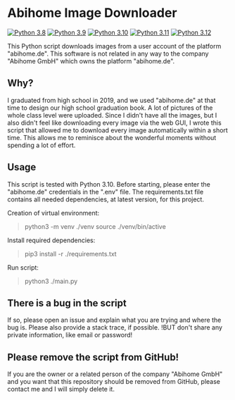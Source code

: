 # Abihome Image Downloader

[![Python 3.8](https://img.shields.io/badge/python-3.8-blue.svg)](https://www.python.org/downloads/release/python-380/)
[![Python 3.9](https://img.shields.io/badge/python-3.9-blue.svg)](https://www.python.org/downloads/release/python-390/)
[![Python 3.10](https://img.shields.io/badge/python-3.10-blue.svg)](https://www.python.org/downloads/release/python-3100/)
[![Python 3.11](https://img.shields.io/badge/python-3.11-blue.svg)](https://www.python.org/downloads/release/python-3110/)
[![Python 3.12](https://img.shields.io/badge/python-3.12-blue.svg)](https://www.python.org/downloads/release/python-3120/)


This Python script downloads images from a user account of the platform "abihome.de". This software is not related in
any way to the company "Abihome GmbH" which owns the platform "abihome.de".

## Why?

I graduated from high school in 2019, and we used "abihome.de" at that time to design our high school graduation book. A
lot of pictures of the whole class level were uploaded. Since I didn't have all the images, but I also didn't feel like
downloading every image via the web GUI, I wrote this script that allowed me to download every image automatically
within a short time. This allows me to reminisce about the wonderful moments without spending a lot of effort.

## Usage

This script is tested with Python 3.10. Before starting, please enter the "abihome.de" credentials in the ".env" file.
The requirements.txt file contains all needed dependencies, at latest version, for this project.

Creation of virtual environment:

> python3 -m venv ./venv
> source ./venv/bin/active

Install required dependencies:

> pip3 install -r ./requirements.txt

Run script:

> python3 ./main.py


## There is a bug in the script

If so, please open an issue and explain what you are trying and where the bug is. Please also provide a stack trace, if
possible. !BUT don't share any private information, like email or password!

## Please remove the script from GitHub!

If you are the owner or a related person of the company "Abihome GmbH" and you want that this repository should be
removed from GitHub, please contact me and I will simply delete it.